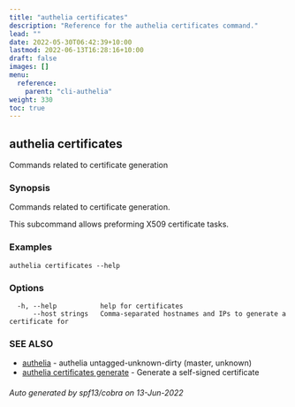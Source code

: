 ```yaml
---
title: "authelia certificates"
description: "Reference for the authelia certificates command."
lead: ""
date: 2022-05-30T06:42:39+10:00
lastmod: 2022-06-13T16:28:16+10:00
draft: false
images: []
menu:
  reference:
    parent: "cli-authelia"
weight: 330
toc: true
---
```


## authelia certificates

Commands related to certificate generation

### Synopsis

Commands related to certificate generation.

This subcommand allows preforming X509 certificate tasks.

### Examples

```
authelia certificates --help
```

### Options

```
  -h, --help           help for certificates
      --host strings   Comma-separated hostnames and IPs to generate a certificate for
```

### SEE ALSO

* [authelia](authelia.md)	 - authelia untagged-unknown-dirty (master, unknown)
* [authelia certificates generate](authelia_certificates_generate.md)	 - Generate a self-signed certificate

###### Auto generated by spf13/cobra on 13-Jun-2022

